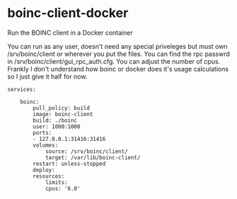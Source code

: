 # boinc-client-docker

Run the BOINC client in a Docker container

You can run as any user, doesn't need any special priveleges but must own /srv/boinc/client or wherever you put the files.
You can find the rpc passwrd in /srv/boinc/client/gui_rpc_auth.cfg.
You can adjust the number of cpus. Frankly I don't understand how boinc or docker does it's usage calculations so I just give it half for now.

    services:

        boinc:
            pull_policy: build
            image: boinc-client
            build: ./boinc
            user: 1000:1000
            ports:
            - 127.0.0.1:31416:31416
            volumes:
                source: /srv/boinc/client/
                target: /var/lib/boinc-client/
            restart: unless-stopped
            deploy:
            resources:
                limits:
                cpus: '6.0'
